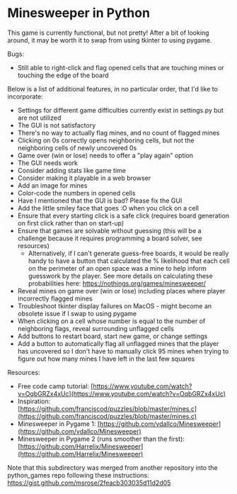# Minesweeper in Python

This game is currently functional, but not pretty! After a bit of looking around, it may be worth it to swap from using tkinter to using pygame. 

Bugs: 
- Still able to right-click and flag opened cells that are touching mines or touching the edge of the board

Below is a list of additional features, in no particular order, that I'd like to incorporate:
- Settings for different game difficulties currently exist in settings.py but are not utilized
- The GUI is not satisfactory 
- There's no way to actually flag mines, and no count of flagged mines 
- Clicking on 0s correctly opens neighboring cells, but not the neighboring cells of newly uncovered 0s
- Game over (win or lose) needs to offer a "play again" option 
- The GUI needs work
- Consider adding stats like game time
- Consider making it playable in a web browser
- Add an image for mines
- Color-code the numbers in opened cells
- Have I mentioned that the GUI is bad? Please fix the GUI
- Add the little smiley face that goes :O when you click on a cell
- Ensure that every starting click is a safe click (requires board generation on first click rather than on start-up) 
- Ensure that games are solvable without guessing (this will be a challenge because it requires programming a board solver, see resources) 
  - Alternatively, if I can't generate guess-free boards, it would be really handy to have a button that calculated the % likelihood that each cell on the perimeter of an open space was a mine to help inform guesswork by the player. See more details on calculating these probabilities here: https://nothings.org/games/minesweeper/
- Reveal mines on game over (win or lose) including places where player incorrectly flagged mines
- Troubleshoot tkinter display failures on MacOS - might become an obsolete issue if I swap to using pygame
- When clicking on a cell whose number is equal to the number of neighboring flags, reveal surrounding unflagged cells
- Add buttons to restart board, start new game, or change settings
- Add a button to automatically flag all unflagged mines that the player has uncovered so I don't have to manually click 95 mines when trying to figure out how many mines I have left in the last few squares 

Resources:
- Free code camp tutorial: [https://www.youtube.com/watch?v=OqbGRZx4xUc](https://www.youtube.com/watch?v=OqbGRZx4xUc)
- Inspiration: [https://github.com/franciscod/puzzles/blob/master/mines.c](https://github.com/franciscod/puzzles/blob/master/mines.c)
- Minesweeper in Pygame 1: [https://github.com/vdallco/Minesweeper](https://github.com/vdallco/Minesweeper)
- Minesweeper in Pygame 2 (runs smoother than the first): [https://github.com/Harrelix/Minesweeper](https://github.com/Harrelix/Minesweeper)

Note that this subdirectory was merged from another repository into the python_games repo following these instructions: https://gist.github.com/msrose/2feacb303035d11d2d05 
